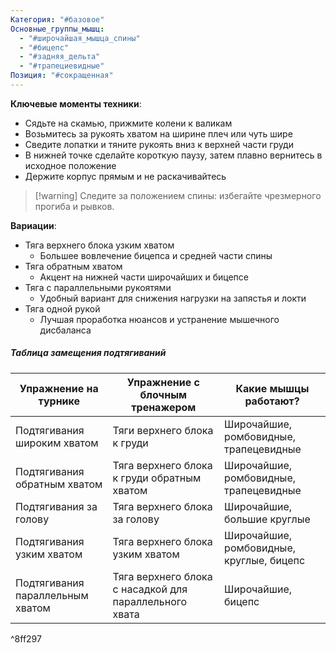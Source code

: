 ```yaml
---
Категория: "#базовое"
Основные_группы_мышц:
  - "#широчайшая_мышца_спины"
  - "#бицепс"
  - "#задняя_дельта"
  - "#трапециевидные"
Позиция: "#сокращенная"
---
```


**Ключевые моменты техники**:  
- Сядьте на скамью, прижмите колени к валикам  
- Возьмитесь за рукоять хватом на ширине плеч или чуть шире  
- Сведите лопатки и тяните рукоять вниз к верхней части груди  
- В нижней точке сделайте короткую паузу, затем плавно вернитесь в исходное положение  
- Держите корпус прямым и не раскачивайтесь  

> [!warning] Следите за положением спины: избегайте чрезмерного прогиба и рывков.

**Вариации**:  
- Тяга верхнего блока узким хватом  
  - Большее вовлечение бицепса и средней части спины  
- Тяга обратным хватом  
  - Акцент на нижней части широчайших и бицепсе  
- Тяга с параллельными рукоятями  
  - Удобный вариант для снижения нагрузки на запястья и локти  
- Тяга одной рукой  
  - Лучшая проработка нюансов и устранение мышечного дисбаланса

##### Таблица замещения подтягиваний

| Упражнение на турнике            | Упражнение с блочным тренажером                        | Какие мышцы работают?                    |
| -------------------------------- | ------------------------------------------------------ | ---------------------------------------- |
| Подтягивания широким хватом      | Тяги верхнего блока к груди                            | Широчайшие, ромбовидные, трапецевидные   |
| Подтягивания обратным хватом     | Тяга верхнего блока к груди обратным хватом            | Широчайшие, ромбовидные, трапецевидные   |
| Подтягивания за голову           | Тяга верхнего блока за голову                          | Широчайшие, большие круглые              |
| Подтягивания узким хватом        | Тяга верхнего блока узким хватом                       | Широчайшие, ромбовидные, круглые, бицепс |
| Подтягивания параллельным хватом | Тяга верхнего блока с насадкой для параллельного хвата | Широчайшие, бицепс                       |

^8ff297

